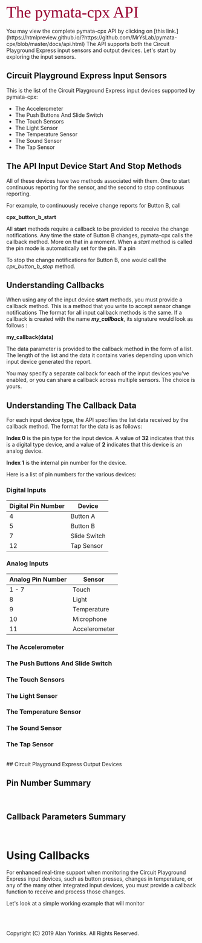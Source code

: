 <div style="text-align:left;color:#990033; font-family:times, serif; font-size:3.0em">The pymata-cpx API</div>

<br>
You may view the complete pymata-cpx API by clicking on
[this link.](https://htmlpreview.github.io/?https://github.com/MrYsLab/pymata-cpx/blob/master/docs/api.html)
The API supports both the Circuit Playground Express input sensors and
output devices. Let's start by exploring the input sensors.

## Circuit Playground Express Input Sensors
This is the list of the Circuit Playground Express input devices
supported by pymata-cpx:

* The Accelerometer
* The Push Buttons And Slide Switch
* The Touch Sensors
* The Light Sensor
* The Temperature Sensor
* The Sound Sensor
* The Tap Sensor


## The API Input Device Start And Stop Methods
All of these devices have two methods associated with them. One to start
continuous reporting for the sensor, and the second to stop
continuous reporting.

For example, to continuously receive change reports for Button B, call

**cpx_button_b_start** 

All **start** methods require a callback to be provided to receive the
change notifications. Any time the state of Button B changes, pymata-cpx
calls the callback method. More on that in a moment. When a *start*
method is called the pin mode is automatically set for the pin. If a pin 

To stop the change
notifications for Button B, one would call the *cpx_button_b_stop*
method.

## Understanding Callbacks
When using any of the input device **start** methods, you must provide a
callback method. This is a method that you write to accept sensor change
notifications The format for all input callback methods is the same. If
a callback is created with the name ***my_callback***, its signature
would look as follows : 

**my_callback(data)**<br>

The data parameter is provided to the callback method in the form of a
list. The length of the list and the data it contains varies depending
upon which input device generated the report. 

You may specify a separate callback for each of the input devices you've
enabled, or you can share a callback across multiple sensors. The choice
is yours.

## Understanding The Callback Data
For each input device type, the API specifies the list data received by
the callback method. The format for the data is as follows:

**Index 0** is the pin type for the input device. A value of
**32** indicates that this is a digital type device, and a value of **2**
indicates that this device is an analog device. 

**Index 1** is the internal pin number for the device.

Here is a list of pin
numbers for the various devices:

### Digital Inputs
|   Digital Pin Number  |  Device   |
|------------------  |------------ |
|          4         |Button A|
|5 |Button B  |
|7 |Slide Switch|
|12|Tap Sensor|


### Analog Inputs
| Analog Pin Number 	|    Sensor    	|
|------------------	|------------	|
|          1 - 7         	|   Touch |
|          8         	|   Light |
|              9     	|   Temperature | 
|          10         	|   Microphone |
|          11         	|   Accelerometer |



### The Accelerometer
### The Push Buttons And Slide Switch
### The Touch Sensors
### The Light Sensor
### The Temperature Sensor
### The Sound Sensor
### The Tap Sensor

<br>
## Circuit Playground Express Output Devices

## Pin Number Summary
<br>

## Callback Parameters Summary
<br>

# Using Callbacks
For enhanced real-time support when monitoring the Circuit Playground
Express input devices, such as button presses, changes in temperature,
or any of the many other integrated input devices, you must provide a
callback function to receive and process those changes.

Let's look at a simple working example that will monitor


<br> <br>

Copyright (C) 2019 Alan Yorinks. All Rights Reserved.
